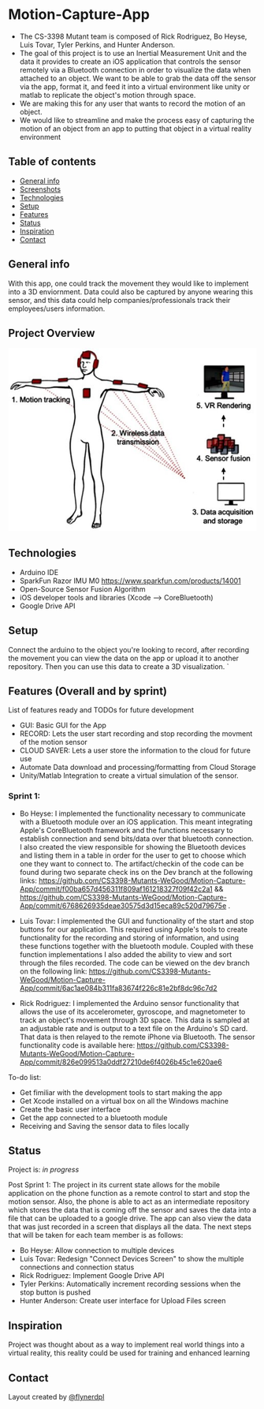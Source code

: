 # Motion-Capture-App
- The CS-3398 Mutant team is composed of Rick Rodriguez, Bo Heyse, Luis Tovar, Tyler Perkins, and Hunter Anderson. 
- The goal of this project is to use an Inertial Measurement Unit and the data it provides to create an iOS application
that controls the sensor remotely via a Bluetooth connection in order to visualize the data when attached to an object. We want to be able to grab the data off the sensor via the app, format it, and feed it into a virtual environment like unity or matlab to replicate the object's motion through space.
- We are making this for any user that wants to record the motion of an object. 
- We would like to streamline and make the process easy of capturing the motion of an object from an app to putting that object in a virtual reality environment 


## Table of contents
* [General info](#general-info)
* [Screenshots](#screenshots)
* [Technologies](#technologies)
* [Setup](#setup)
* [Features](#features)
* [Status](#status)
* [Inspiration](#inspiration)
* [Contact](#contact)

## General info
With this app, one could track the movement they would like to implement into a 3D enviornment. Data could also be captured by anyone wearing this sensor, and this data could help companies/professionals track their employees/users information.

## Project Overview

![Project Overview](https://github.com/CS3398-Mutants-WeGood/Motion-Capture-App/blob/master/Motion_Cap_pic.png)

## Technologies
* Arduino IDE
* SparkFun Razor IMU M0 https://www.sparkfun.com/products/14001
* Open-Source Sensor Fusion Algorithm
* iOS developer tools and libraries (Xcode --> CoreBluetooth)
* Google Drive API

## Setup
Connect the arduino to the object you're looking to record, after recording the movement you can view the data on the app or upload it to another repository. Then you can use this data to create a 3D visualization. 
`
## Features (Overall and by sprint)
List of features ready and TODOs for future development
* GUI: Basic GUI for the App
* RECORD: Lets the user start recording and stop recording the movment of the motion sensor
* CLOUD SAVER: Lets a user store the information to the cloud for future use
* Automate Data download and processing/formatting from Cloud Storage
* Unity/Matlab Integration to create a virtual simulation of the sensor. 

### Sprint 1:
* Bo Heyse: I implemented the functionality necessary to communicate with a Bluetooth module over an iOS application. This
meant integrating Apple's CoreBluetooth framework and the functions necessary to establish connection and send bits/data over
that bluetooth connection. I also created the view responsible for showing the Bluetooth devices and listing them in a table 
in order for the user to get to choose which one they want to connect to. The artifact/checkin of the code can be found during two separate check ins on the Dev branch at the following links: https://github.com/CS3398-Mutants-WeGood/Motion-Capture-App/commit/f00ba657d456311f809af161218327f09f42c2a1 
&& https://github.com/CS3398-Mutants-WeGood/Motion-Capture-App/commit/6768626935deae30575d3d15eca89c520d79675e .

* Luis Tovar: I implemented the GUI and functionality of the start and stop buttons for our application. This required using Apple's tools to create functionality for the recording and storing of information, and using these functions together with the bluetooth module. Coupled with these function implementations I also added the ability to view and sort through the files recorded. The code can be viewed on the dev branch on the following link: https://github.com/CS3398-Mutants-WeGood/Motion-Capture-App/commit/6ac1ae084b311fa83674f226c81e2bf8dc96c7d2 

* Rick Rodriguez: I implemented the Arduino sensor functionality that allows the use of its accelerometer, gyroscope, and magnetometer to track an object's movement through 3D space.  This data is sampled at an adjustable rate and is output to a text file on the Arduino's SD card.  That data is then relayed to the remote iPhone via Bluetooth.  The sensor functionality code is available here: https://github.com/CS3398-Mutants-WeGood/Motion-Capture-App/commit/826e099513a0ddf27210de6f4026b45c1e620ae6


To-do list:
* Get fimiliar with the development tools to start making the app
* Get Xcode installed on a virtual box on all the Windows machine
* Create the basic user interface
* Get the app connected to a bluetooth module
* Receiving and Saving the sensor data to files locally

## Status
Project is: _in progress_

Post Sprint 1:
The project in its current state allows for the mobile application on the phone function as a remote control
to start and stop the motion sensor. Also, the phone is able to act as an intermediate repository
which stores the data that is coming off the sensor and saves the data into a file that can be uploaded to a google drive.
The app can also view the data that was just recorded in a screen that displays all the data. The next steps that will be taken for each team member is as follows:
* Bo Heyse: Allow connection to multiple devices 
* Luis Tovar: Redesign "Connect Devices Screen" to show the multiple connections and connection status
* Rick Rodriguez: Implement Google Drive API
* Tyler Perkins: Automatically increment recording sessions when the stop button is pushed
* Hunter Anderson: Create user interface for Upload Files screen 

## Inspiration
Project was thought about as a way to implement real world things into a virtual reality, this reality could be used for training and enhanced learning

## Contact
Layout created by [@flynerdpl](https://www.flynerd.pl/)

